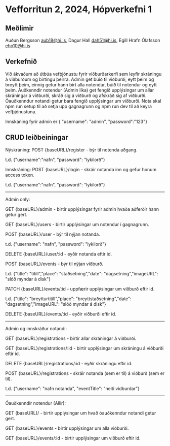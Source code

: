 # Vefforritun 2, 2024, Hópverkefni 1

## Meðlimir

Auðun Bergsson aub18@hi.is, Dagur Hall dah51@hi.is, Egill Hrafn Ólafsson eho10@hi.is

## Verkefnið

Við ákvaðum að útbúa vefþjónustu fyrir viðburðarkerfi sem leyfir skráningu á viðburðum og birtingu þeirra. Admin get búið til viðburði, eytt þeim og breytt þeim, einnig getur hann birt alla notendur, búið til notendur og eytt þeim. Auðkenndir notendur (Admin líka) get fengið upplýsingar um allar skráningar á viðburði, skráð sig á viðburð og afskráð sig af viðburði. Óauðkenndur notandi getur bara fengið upplýsingar um viðburði. Nota skal npm run setup til að setja upp gagnagrunn og npm run dev til að keyra vefþjónustuna.

Innskáning fyrir admin er { "username": "admin", "password":"123"}

## CRUD leiðbeiningar

Nýskráning: 
POST {baseURL}/register - býr til notenda aðgang.

t.d. {"username":"nafn", "password": "lykilorð"}

Innskráning: 
POST {baseURL}/login - skráir notanda inn og gefur honum access token.

t.d. {"username":"nafn", "password": "lykilorð"}

---------------------------------------------------------------------------------------------
Admin only: 

GET {baseURL}/admin - birtir upplýsingar fyrir admin hvaða aðferðir hann getur gert.

GET {baseURL}/users - birtir upplýsingar um notendur í gagnagrunn.

POST {baseURL}/user - býr til nýjan notanda.

t.d. {"username": "nafn", "password": "lykilorð"}


DELETE {baseURL}/user/:id - eyðir notanda eftir id.

POST {baseURL}/events - býr til nýjan viðburð.

t.d. {"title": "titill","place": "staðsetning","date": "dagsetning","imageURL": "slóð myndar á disk"}

PATCH {baseURL}/events/:id - uppfærir upplýsingar um viðburð eftir id.

t.d. {"title": "breytturtitill","place": "breyttstaðsetning","date": "dagsetning","imageURL": "slóð myndar á disk"}

DELETE {baseURL}/events/:id - eyðir viðburði eftir id.
 
---------------------------------------------------------------------------------------------
Admin og innskráður notandi:

GET {baseURL}/registrations - birtir allar skráningar á viðburði.

GET {baseURL}/registrations/:id - birtir upplýsingar um skráningu á viðburði eftir id.

DELETE {baseURL}/registrations/:id - eyðir skráningu eftir id.

POST {baseURL}/registrations - skráir notanda (sem er til) á viðburð (sem er til).

t.d. {"username": "nafn notanda", "eventTitle": "heiti vidburdar"}

---------------------------------------------------------------------------------------------
Óauðkenndir notendur (Allir):

GET (baseURL)/ - birtir upplýsingar um hvað óauðkenndur notandi getur gert.

GET {baseURL}/events - birtir upplýsingar um alla viðburði.

GET {baseURL}/events/:id - birtir upplýsingar um viðburð eftir id.

